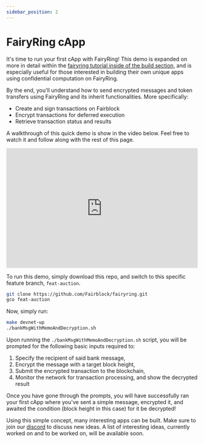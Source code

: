 ```yaml
---
sidebar_position: 2
---
```


# FairyRing cApp

It's time to run your first cApp with FairyRing! This demo is expanded on more in detail within the [fairyring tutorial inside of the build section](../build/fairyring/fairyring_encrypted_msg.md), and is especially useful for those interested in building their own unique apps using confidential computation on FairyRing.

By the end, you'll understand how to send encrypted messages and token transfers using FairyRing and its inherit functionalities. More specifically:
   - Create and sign transactions on Fairblock
   - Encrypt transactions for deferred execution
   - Retrieve transaction status and results

A walkthrough of this quick demo is show in the video below. Feel free to watch it and follow along with the rest of this page.

<div style={{ textAlign: "center" }}>
  <iframe
    width="100%"
    height="315"
    src="https://www.youtube.com/embed/G0Pz-iW_Fdk?si=UA_7d-ae1IORqDcH"
    title="FairyRing Demo #1 - Encrypted Transactions"
    frameBorder="0"
    allow="accelerometer; autoplay; clipboard-write; encrypted-media; gyroscope; picture-in-picture; web-share"
    referrerPolicy="strict-origin-when-cross-origin"
    allowFullScreen
    style={{ maxWidth: "560px" }}
  ></iframe>
</div>

To run this demo, simply download this repo, and switch to this specific feature branch, `feat-auction`.

```bash
git clone https://github.com/Fairblock/fairyring.git
gco feat-auction
```

Now, simply run:

```bash
make devnet-up
./bankMsgWithMemoAndDecryption.sh
```

Upon running the `./bankMsgWithMemoAndDecryption.sh` script, you will be prompted for the following basic inputs required to:

1. Specify the recipient of said bank message,
2. Encrypt the message with a target block height,
3. Submit the encrypted transaction to the blockchain,
4. Monitor the network for transaction processing, and show the decrypted result

Once you have gone through the prompts, you will have successfully ran your first cApp where you've sent a simple message, encrypted it, and awaited the condition (block height in this case) for it be decrypted!

Using this simple concept, many interesting apps can be built. Make sure to join our [discord](https://discord.gg/fairblock) to discuss new ideas. A list of interesting ideas, currently worked on and to be worked on, will be available soon.
